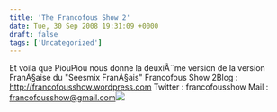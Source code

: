 ```yaml
---
title: 'The Francofous Show 2'
date: Tue, 30 Sep 2008 19:31:09 +0000
draft: false
tags: ['Uncategorized']
---
```


Et voila que PiouPiou nous donne la deuxiÃ¨me version de la version FranÃ§aise du "Seesmix FranÃ§ais" Francofous Show 2Blog : http://francofousshow.wordpress.com Twitter : francofousshow Mail : francofousshow@gmail.com[![](http://seesmic.com/images/spacer.gif)](http://seesmic.com)